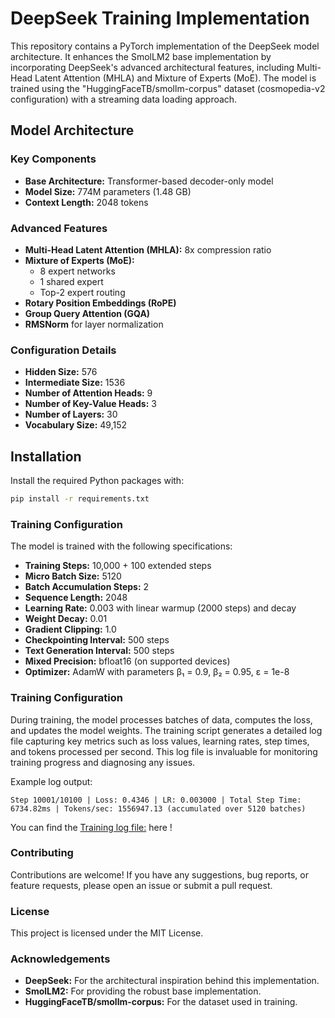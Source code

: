 # DeepSeek Training Implementation

This repository contains a PyTorch implementation of the DeepSeek model architecture. It enhances the SmolLM2 base implementation by incorporating DeepSeek's advanced architectural features, including Multi-Head Latent Attention (MHLA) and Mixture of Experts (MoE). The model is trained using the "HuggingFaceTB/smollm-corpus" dataset (cosmopedia-v2 configuration) with a streaming data loading approach.

## Model Architecture

### Key Components
- **Base Architecture:** Transformer-based decoder-only model
- **Model Size:** 774M parameters (1.48 GB)
- **Context Length:** 2048 tokens

### Advanced Features
- **Multi-Head Latent Attention (MHLA):** 8x compression ratio
- **Mixture of Experts (MoE):**
  - 8 expert networks
  - 1 shared expert
  - Top-2 expert routing
- **Rotary Position Embeddings (RoPE)**
- **Group Query Attention (GQA)**
- **RMSNorm** for layer normalization

### Configuration Details
- **Hidden Size:** 576
- **Intermediate Size:** 1536
- **Number of Attention Heads:** 9
- **Number of Key-Value Heads:** 3
- **Number of Layers:** 30
- **Vocabulary Size:** 49,152

## Installation

Install the required Python packages with:

```bash
pip install -r requirements.txt
```

### Training Configuration
The model is trained with the following specifications:
- **Training Steps:** 10,000 + 100 extended steps
- **Micro Batch Size:** 5120
- **Batch Accumulation Steps:** 2
- **Sequence Length:** 2048
- **Learning Rate:** 0.003 with linear warmup (2000 steps) and decay
- **Weight Decay:** 0.01
- **Gradient Clipping:** 1.0
- **Checkpointing Interval:** 500 steps
- **Text Generation Interval:** 500 steps
- **Mixed Precision:** bfloat16 (on supported devices)
- **Optimizer:** AdamW with parameters β₁ = 0.9, β₂ = 0.95, ε = 1e-8

### Training Configuration
During training, the model processes batches of data, computes the loss, and updates the model weights. The training script generates a detailed log file capturing key metrics such as loss values, learning rates, step times, and tokens processed per second. This log file is invaluable for monitoring training progress and diagnosing any issues.

Example log output:
```
Step 10001/10100 | Loss: 0.4346 | LR: 0.003000 | Total Step Time: 6734.82ms | Tokens/sec: 1556947.13 (accumulated over 5120 batches)
```
You can find the [Training log file:](URL) here !

### Contributing
Contributions are welcome! If you have any suggestions, bug reports, or feature requests, please open an issue or submit a pull request.

### License
This project is licensed under the MIT License.

### Acknowledgements
- **DeepSeek:** For the architectural inspiration behind this implementation.
- **SmolLM2:** For providing the robust base implementation.
- **HuggingFaceTB/smollm-corpus:** For the dataset used in training.

